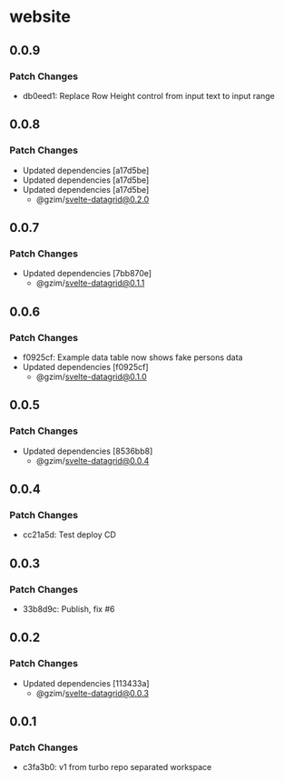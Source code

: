 # website

## 0.0.9

### Patch Changes

- db0eed1: Replace Row Height control from input text to input range

## 0.0.8

### Patch Changes

- Updated dependencies [a17d5be]
- Updated dependencies [a17d5be]
- Updated dependencies [a17d5be]
  - @gzim/svelte-datagrid@0.2.0

## 0.0.7

### Patch Changes

- Updated dependencies [7bb870e]
  - @gzim/svelte-datagrid@0.1.1

## 0.0.6

### Patch Changes

- f0925cf: Example data table now shows fake persons data
- Updated dependencies [f0925cf]
  - @gzim/svelte-datagrid@0.1.0

## 0.0.5

### Patch Changes

- Updated dependencies [8536bb8]
  - @gzim/svelte-datagrid@0.0.4

## 0.0.4

### Patch Changes

- cc21a5d: Test deploy CD

## 0.0.3

### Patch Changes

- 33b8d9c: Publish, fix #6

## 0.0.2

### Patch Changes

- Updated dependencies [113433a]
  - @gzim/svelte-datagrid@0.0.3

## 0.0.1

### Patch Changes

- c3fa3b0: v1 from turbo repo separated workspace
